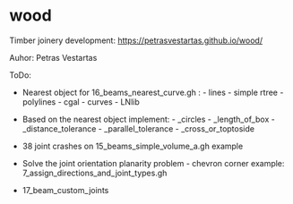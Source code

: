 # wood

Timber joinery development: https://petrasvestartas.github.io/wood/

Auhor: Petras Vestartas

ToDo:

- Nearest object for 16_beams_nearest_curve.gh :
        -   lines - simple rtree
        -   polylines - cgal
        -   curves - LNlib

- Based on the nearest object implement:
        -   _circles
        -   _length_of_box
        -   _distance_tolerance
        -   _parallel_tolerance
        -   _cross_or_toptoside

- 38 joint crashes on 15_beams_simple_volume_a.gh example

- Solve the joint orientation planarity problem - chevron corner example: 7_assign_directions_and_joint_types.gh

- 17_beam_custom_joints